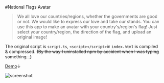 #National Flags Avatar

>We all love our countries/regions, whether the governments are good or not. We would like to express our love and take our stands. You can use this app to make an avatar with your country's/region's flag! Just select your country/region, the direction of the flag, and upload an original image!

The original script is `script.ts`, `<script></script>`in `index.html` is compiled & compressed. 
~~(By the way I uninstalled npm by accident when I was typing something...)~~

[Demo](https://ruler.one/avatar)↓

![screenshot](https://user-images.githubusercontent.com/82582936/149667372-d310423c-9b88-453e-86f7-4f820bb3664c.png)
